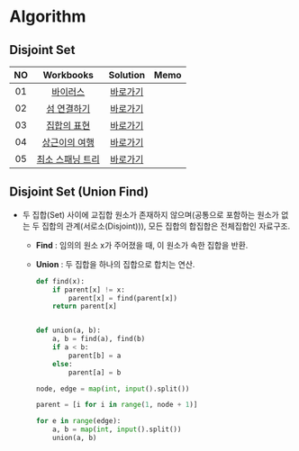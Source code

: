 # Algorithm 

## Disjoint Set
|<center>NO|<center>Workbooks|<center>Solution|<center>Memo|
|:---:|:---:|:---:|:---:|
|01|[<center>바이러스](https://www.acmicpc.net/problem/2606)|[<center>바로가기](./Solution/바이러스)| |
|02|[<center>섬 연결하기](https://school.programmers.co.kr/learn/courses/30/lessons/42861)|[<center>바로가기](./Solution/섬%20연결하기)| |
|03|[<center>집합의 표현](https://www.acmicpc.net/problem/1717)|[<center>바로가기](./Solution/집합의%20표현)| |
|04|[<center>상근이의 여행](https://school.programmers.co.kr/learn/courses/30/lessons/9372)|[<center>바로가기](./Solution/상근이의%20여행)| |
|05|[<center>최소 스패닝 트리](https://www.acmicpc.net/problem/1197)|[<center>바로가기](./Solution/최소%20스패닝%20트리)| |



## Disjoint Set (Union Find)
- 두 집합(Set) 사이에 교집합 원소가 존재하지 않으며(공통으로 포함하는 원소가 없는 두 집합의 관계(서로소(Disjoint))), 모든 집합의 합집합은 전체집합인 자료구조.

    - **Find** : 임의의 원소 x가 주어졌을 때, 이 원소가 속한 집합을 반환.
    - **Union** : 두 집합을 하나의 집합으로 합치는 연산.

        ```python
        def find(x):
            if parent[x] != x:
                parent[x] = find(parent[x])
            return parent[x]


        def union(a, b):
            a, b = find(a), find(b)
            if a < b:
                parent[b] = a
            else:
                parent[a] = b

        node, edge = map(int, input().split())

        parent = [i for i in range(1, node + 1)]

        for e in range(edge):
            a, b = map(int, input().split())
            union(a, b)
        ```

